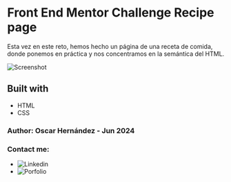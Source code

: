 # Front End Mentor Challenge Recipe page

Esta vez en este reto, hemos hecho un página de una receta de comida,
donde ponemos en práctica y nos concentramos en la semántica del HTML.

![Screenshot](/assets/images/recipe_page.png)

## Built with

- HTML
- CSS

### Author: Oscar Hernández - Jun 2024

### Contact me:

- ![Linkedin](https://www.linkedin.com/in/oscar-hdz202/)
- ![Porfolio](https://portafolio-ebon-kappa.vercel.app/)
